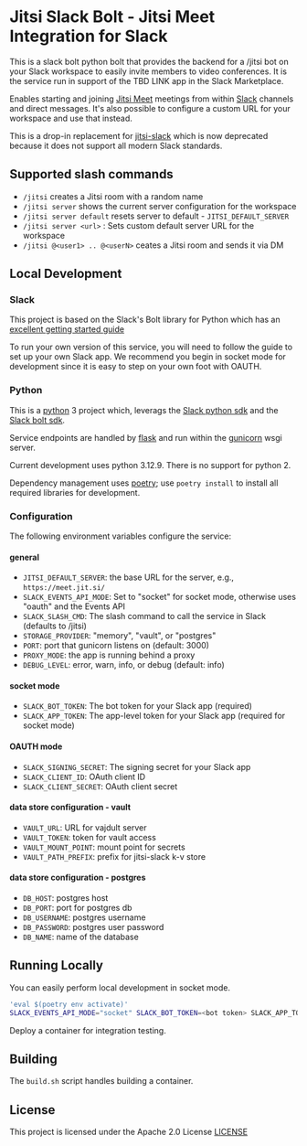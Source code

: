 # Jitsi Slack Bolt - Jitsi Meet Integration for Slack

This is a slack bolt python bolt that provides the backend for a /jitsi bot on your Slack workspace
to easily invite members to video conferences. It is the service run in support of the TBD LINK app
in the Slack Marketplace.

Enables starting and joining [Jitsi Meet](https://meet.jit.si) meetings from within
[Slack](https://slack.com/) channels and direct messages. It's also possible to configure a
custom URL for your workspace and use that instead.

This is a drop-in replacement for [jitsi-slack](https://github.com/jitsi/jitsi/slack)
which is now deprecated because it does not support all modern Slack standards.

## Supported slash commands

* `/jitsi` creates a Jitsi room with a random name
* `/jitsi server` shows the current server configuration for the workspace
* `/jitsi server default` resets server to default - `JITSI_DEFAULT_SERVER`
* `/jitsi server <url>` : Sets custom default server URL for the workspace
* `/jitsi @<user1> .. @<userN>` ceates a Jitsi room and sends it via DM

## Local Development

### Slack

This project is based on the Slack's Bolt library for Python which has an
[excellent getting started guide](https://tools.slack.dev/bolt-python/getting-started/)

To run your own version of this service, you will need to follow the guide to set up your own Slack
app. We recommend you begin in socket mode for development since it is easy to step on your own foot
with OAUTH.

### Python

This is a [python](https://python.org) 3 project which, leverags the
[Slack python sdk](https://tools.slack.dev/python-slack-sdk/) and the
[Slack bolt sdk](https://tools.slack.dev/bolt-python/).

Service endpoints are handled by [flask](https://flask.palletsprojects.com/en/stable/)
and run within the [gunicorn](https://gunicorn.org) wsgi server.

Current development uses python 3.12.9. There is no support for python 2.

Dependency management uses [poetry](https://python-poetry.org); use `poetry install` to install
all required libraries for development.

### Configuration

The following environment variables configure the service:

#### general

* `JITSI_DEFAULT_SERVER`: the base URL for the server, e.g., `https://meet.jit.si/`
* `SLACK_EVENTS_API_MODE`: Set to "socket" for socket mode, otherwise uses "oauth" and the Events API
* `SLACK_SLASH_CMD`: The slash command to call the service in Slack (defaults to /jitsi)
* `STORAGE_PROVIDER`: "memory", "vault", or "postgres"
* `PORT`: port that gunicorn listens on (default: 3000)
* `PROXY_MODE`: the app is running behind a proxy
* `DEBUG_LEVEL`: error, warn, info, or debug (default: info)

#### socket mode

* `SLACK_BOT_TOKEN`: The bot token for your Slack app (required)
* `SLACK_APP_TOKEN`: The app-level token for your Slack app (required for socket mode)

#### OAUTH mode

* `SLACK_SIGNING_SECRET`: The signing secret for your Slack app
* `SLACK_CLIENT_ID`: OAuth client ID
* `SLACK_CLIENT_SECRET`: OAuth client secret

#### data store configuration - vault

* `VAULT_URL`: URL for vajdult server
* `VAULT_TOKEN`: token for vault access
* `VAULT_MOUNT_POINT`: mount point for secrets
* `VAULT_PATH_PREFIX`: prefix for jitsi-slack k-v store


#### data store configuration - postgres

* `DB_HOST`: postgres host
* `DB_PORT`: port for postgres db
* `DB_USERNAME`: postgres username
* `DB_PASSWORD`: postgres user password
* `DB_NAME`: name of the database

## Running Locally

You can easily perform local development in socket mode.

```bash
'eval $(poetry env activate)'
SLACK_EVENTS_API_MODE="socket" SLACK_BOT_TOKEN=<bot token> SLACK_APP_TOKEN=<app token> poetry run ./start.sh
```

Deploy a container for integration testing.

## Building

The `build.sh` script handles building a container.

## License

This project is licensed under the Apache 2.0 License [LICENSE](LICENSE)
